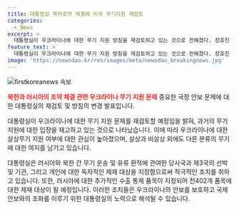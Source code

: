 ```yaml
---
title: 대통령실 북러조약 체결에 미국 무기지원 재검토
categories:
  - News
excerpt: >
  대통령실이 우크라이나에 대한 무기 지원 방침을 재검토하고 있는 것으로 전해졌다. 장호진 국가안보실장은 NSC 상임위를 개최한 뒤 용산 대통령실에서 브리핑을 열고 이같은 방침을 밝혔다. 또한, 정부는 러시아와 북한 간 무기 운송과 유류 환적에 관여한 4척의 선박과 5곳의 기관, 그리고 8명의 개인을 독자 제재 대상으로 지정했으며, 러시아에 대한 수출 통제 품목을 추가로 지정해 총 402개 품목을 제재 대상으로 하기로 했다.
feature_text: >
  대통령실이 우크라이나에 대한 무기 지원 방침을 재검토하고 있는 것으로 전해졌다. 장호진 국가안보실장은 NSC 상임위를 개최한 뒤 용산 대통령실에서 브리핑을 열고 이같은 방침을 밝혔다. 또한, 정부는 러시아와 북한 간 무기 운송과 유류 환적에 관여한 4척의 선박과 5곳의 기관, 그리고 8명의 개인을 독자 제재 대상으로 지정했으며, 러시아에 대한 수출 통제 품목을 추가로 지정해 총 402개 품목을 제재 대상으로 하기로 했다.
image: 'https://newsdao.kr/res/images/meta/newsdao_breakingnews.jpg'
---
```


<p><img src="https://newsdao.kr/res/images/meta/newsdao_breakingnews.jpg" alt="firstkoreanews 속보" /></p>

<p><b><span style="color: #ee2323;">북한과 러시아의 조약 체결 관련 우크라이나 무기 지원 문제</span></b>
중요한 국정 안보 문제에 대한 대통령실의 재검토 및 방침의 변경 발표입니다.</p>

<p>대통령실이 우크라이나에 대한 무기 지원 문제를 재검토할 예정임을 밝혀, 과거의 무기 지원에 대한 입장을 재고하고 있는 것으로 나타났습니다. 이에 따라 우크라이나에 대한 살상무기 지원 여부에 대한 관심이 높아졌으며, 살상과 비살상 외에도 다른 분류의 무기에 대한 여지를 남기고 있습니다.</p>

<p>대통령실은 러시아와 북한 간 무기 운송 및 유류 환적에 관여한 당사국과 제3국의 선박 및 기관, 그리고 개인에 대한 독자적인 제재 대상을 지정함으로써 적극적인 조치를 취하고 있습니다. 또한, 러시아에 대한 추가적인 수출 통제 품목이 지정되어 천402개 품목에 대한 제재 대상이 될 예정입니다. 이러한 조치들은 우크라이나의 안보를 보호하고 국제 안보와의 조화를 이루기 위한 대통령실의 노력으로 해석될 수 있습니다.</p>

